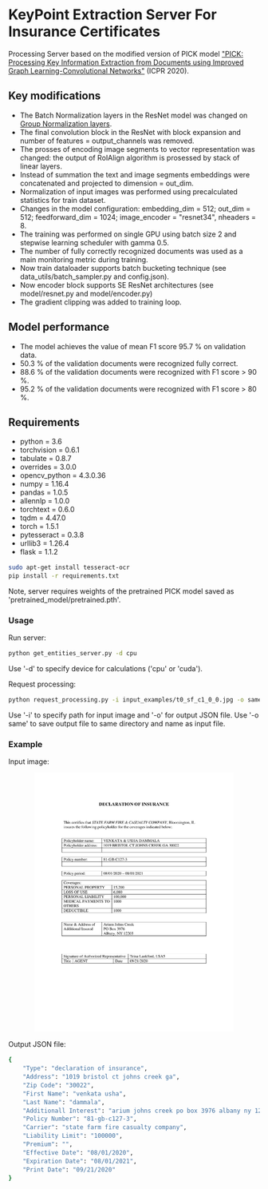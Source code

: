 # KeyPoint Extraction Server For Insurance Certificates

Processing Server based on the modified version of PICK model ["PICK: Processing Key Information Extraction from Documents using Improved Graph 
Learning-Convolutional Networks"](https://arxiv.org/abs/2004.07464) (ICPR 2020). 


## Key modifications

- The Batch Normalization layers in the ResNet model was changed on [Group Normalization layers](https://arxiv.org/pdf/1803.08494.pdf).
- The final convolution block in the ResNet with block expansion and number of features = output_channels was removed.
- The prosses of encoding image segments to vector representation was changed: the output of RoIAlign algorithm is prosessed by stack of linear layers.
- Instead of summation the text and image segments embeddings were concatenated and projected to dimension = out_dim.
- Normalization of input images was performed using precalculated statistics for train dataset.
- Changes in the model configuration: embedding_dim = 512; out_dim = 512; feedforward_dim = 1024; image_encoder = "resnet34", nheaders = 8.
- The training was performed on single GPU using batch size 2 and stepwise learning scheduler with gamma 0.5.
- The number of fully correctly recognized documents was used as a main monitoring metric during training.
- Now train dataloader supports batch bucketing technique (see data_utils/batch_sampler.py and config.json).
- Now encoder block supports SE ResNet architectures (see model/resnet.py and model/encoder.py)
- The gradient clipping was added to training loop.

## Model performance

- The model achieves the value of mean F1 score 95.7 % on validation data.
- 50.3 % of the validation documents were recognized fully correct.
- 88.6 % of the validation documents were recognized with F1 score > 90 %.
- 95.2 % of the validation documents were recognized with F1 score > 80 %.

## Requirements
* python = 3.6 
* torchvision = 0.6.1
* tabulate = 0.8.7
* overrides = 3.0.0
* opencv_python = 4.3.0.36
* numpy = 1.16.4
* pandas = 1.0.5
* allennlp = 1.0.0
* torchtext = 0.6.0
* tqdm = 4.47.0
* torch = 1.5.1
* pytesseract = 0.3.8
* urllib3 = 1.26.4
* flask = 1.1.2
```bash
sudo apt-get install tesseract-ocr
pip install -r requirements.txt
```
Note, server requires weights of the pretrained PICK model saved as 'pretrained_model/pretrained.pth'.

### Usage
Run server:
```bash
python get_entities_server.py -d cpu
```
Use '-d' to specify device for calculations ('cpu' or 'cuda').

Request processing:
```bash
python request_processing.py -i input_examples/t0_sf_c1_0_0.jpg -o same
```
Use '-i' to specify path for input image and '-o' for output JSON file. Use '-o same' to save output file to same directory and name as input file.

### Example
Input image:
<div align="center">
  <img src="input_examples/t0_sf_c1_0_0.jpg" width="400" />
</div>

Output JSON file:
```bash
{
    "Type": "declaration of insurance",
    "Address": "1019 bristol ct johns creek ga",
    "Zip Code": "30022",
    "First Name": "venkata usha",
    "Last Name": "dammala",
    "Additionall Interest": "arium johns creek po box 3976 albany ny 12203",
    "Policy Number": "81-gb-c127-3",
    "Carrier": "state farm fire casualty company",
    "Liability Limit": "100000",
    "Premium": "",
    "Effective Date": "08/01/2020",
    "Expiration Date": "08/01/2021",
    "Print Date": "09/21/2020"
}
```

